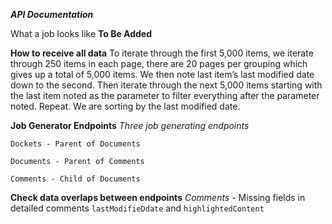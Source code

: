 ***API Documentation***

What a job looks like
**To Be Added**
	
**How to receive all data**
	To iterate through the first 5,000 items, we iterate through 250 items in each page, there are 20 pages per grouping which gives up a total of 5,000 items. We then note last item’s last modified date down to the second. Then iterate through the next 5,000 items starting with the last item noted as the parameter to filter everything after the parameter noted. Repeat. We are sorting by the last modified date.
	
**Job Generator Endpoints**
	*Three job generating endpoints*
	
	Dockets - Parent of Documents
	
	Documents - Parent of Comments
	
	Comments - Child of Documents
	
**Check data overlaps between endpoints**
	*Comments* - Missing fields in detailed comments `lastModifieDdate` and `highlightedContent`

